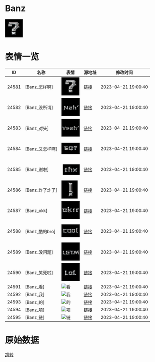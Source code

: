 # Banz

<img src="./cover.png" height="60" alt="cover" />

# 表情一览

|ID|名称|表情|源地址|修改时间|
|----|----|----|----|----|
|24581|[Banz_怎样啊]|<img src="./pic/024581_%5BBanz_怎样啊%5D.png" height="60" alt="怎样啊"/>|[链接](https://i0.hdslb.com/bfs/garb/ef0de0c01b1de70674b61a747316068a582b62f8.png)|2023-04-21 19:00:40|
|24582|[Banz_没所谓]|<img src="./pic/024582_%5BBanz_没所谓%5D.png" height="60" alt="没所谓"/>|[链接](https://i0.hdslb.com/bfs/garb/9d31199a5ab0bf76b38bda3ae05b986e294f47f7.png)|2023-04-21 19:00:40|
|24583|[Banz_对头]|<img src="./pic/024583_%5BBanz_对头%5D.png" height="60" alt="对头"/>|[链接](https://i0.hdslb.com/bfs/garb/a342f969bfcff2594a4419408295293bc3906eb7.png)|2023-04-21 19:00:40|
|24584|[Banz_又怎样啊]|<img src="./pic/024584_%5BBanz_又怎样啊%5D.png" height="60" alt="又怎样啊"/>|[链接](https://i0.hdslb.com/bfs/garb/43eca600c06f2878cfd28a5bf043dc48ec9bbce5.png)|2023-04-21 19:00:40|
|24585|[Banz_谢啦]|<img src="./pic/024585_%5BBanz_谢啦%5D.png" height="60" alt="谢啦"/>|[链接](https://i0.hdslb.com/bfs/garb/572351f498ef2b2a90c0d2be1e4224868c4ccb1c.png)|2023-04-21 19:00:40|
|24586|[Banz_炸了炸了]|<img src="./pic/024586_%5BBanz_炸了炸了%5D.png" height="60" alt="炸了炸了"/>|[链接](https://i0.hdslb.com/bfs/garb/8af16d2f6e15d2f18af994f5576d63314d734a69.png)|2023-04-21 19:00:40|
|24587|[Banz_okk]|<img src="./pic/024587_%5BBanz_okk%5D.png" height="60" alt="okk"/>|[链接](https://i0.hdslb.com/bfs/garb/833e1c5c114a5b4d2506f7802cc0fa0e02e5c7e0.png)|2023-04-21 19:00:40|
|24588|[Banz_酷的bro]|<img src="./pic/024588_%5BBanz_酷的bro%5D.png" height="60" alt="酷的bro"/>|[链接](https://i0.hdslb.com/bfs/garb/1e34e7622a4b57007e295ad05d60a9c243fbb0c0.png)|2023-04-21 19:00:40|
|24589|[Banz_没问题]|<img src="./pic/024589_%5BBanz_没问题%5D.png" height="60" alt="没问题"/>|[链接](https://i0.hdslb.com/bfs/garb/5f09d918399ab2595d25e5d3327697054df8b144.png)|2023-04-21 19:00:40|
|24590|[Banz_笑死啦]|<img src="./pic/024590_%5BBanz_笑死啦%5D.png" height="60" alt="笑死啦"/>|[链接](https://i0.hdslb.com/bfs/garb/2df7c95442a6d0303835726deacc341a73dd2d0b.png)|2023-04-21 19:00:40|
|24591|[Banz_看]|<img src="./pic/024591_%5BBanz_看%5D.png" height="60" alt="看"/>|[链接](https://i0.hdslb.com/bfs/garb/70c74aea466675c0ef9055a7eb7aff801a2721d9.png)|2023-04-21 19:00:40|
|24592|[Banz_我]|<img src="./pic/024592_%5BBanz_我%5D.png" height="60" alt="我"/>|[链接](https://i0.hdslb.com/bfs/garb/37a6462dc76bcbea91e646adac7acdd6f5744e7c.png)|2023-04-21 19:00:40|
|24593|[Banz_的]|<img src="./pic/024593_%5BBanz_的%5D.png" height="60" alt="的"/>|[链接](https://i0.hdslb.com/bfs/garb/7e284b4599edd923c75c75913703f6686168d481.png)|2023-04-21 19:00:40|
|24594|[Banz_项]|<img src="./pic/024594_%5BBanz_项%5D.png" height="60" alt="项"/>|[链接](https://i0.hdslb.com/bfs/garb/8464172f02ae9d4835ac704e38503fa40fd88a79.png)|2023-04-21 19:00:40|
|24595|[Banz_链]|<img src="./pic/024595_%5BBanz_链%5D.png" height="60" alt="链"/>|[链接](https://i0.hdslb.com/bfs/garb/fdc78356dc010e00649143391c5c33ebcc66cb2e.png)|2023-04-21 19:00:40|

# 原始数据

[跳转](./raw.json)

